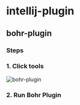 # intellij-plugin

## bohr-plugin
### Steps
### 1. Click tools
![bohr-plugin](https://github.com/juarezmeneses/intellij-plugin/assets/3067971/65fd47ed-1928-4b99-8da0-93db3d18f1e2)

### 2. Run Bohr Plugin
